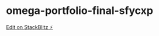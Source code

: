 # omega-portfolio-final-sfycxp

[Edit on StackBlitz ⚡️](https://stackblitz.com/edit/omega-portfolio-final-sfycxp)